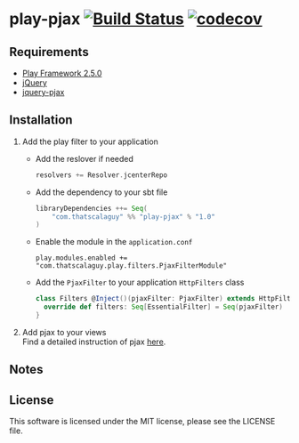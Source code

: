 # play-pjax [![Build Status](https://travis-ci.org/ThatScalaGuy/play-pjax.svg?branch=master)](https://travis-ci.org/ThatScalaGuy/play-pjax) [![codecov](https://codecov.io/gh/ThatScalaGuy/play-pjax/branch/master/graph/badge.svg)](https://codecov.io/gh/ThatScalaGuy/play-pjax)


## Requirements

* [Play Framework 2.5.0](https://github.com/playframework/playframework)    
* [jQuery](https://github.com/jquery/jquery)
* [jquery-pjax](https://github.com/defunkt/jquery-pjax)

## Installation

1. Add the play filter to your application

    * Add the reslover if needed</br>

        ``` scala 
        resolvers += Resolver.jcenterRepo
        ```

    * Add the dependency to your sbt file</br>

        ``` scala
        libraryDependencies ++= Seq(
            "com.thatscalaguy" %% "play-pjax" % "1.0"
        )
        ```

    * Enable the module in the `application.conf`</br>

        ```
        play.modules.enabled += "com.thatscalaguy.play.filters.PjaxFilterModule"
        ```

    * Add the `PjaxFilter` to your application `HttpFilters` class</br>

        ``` scala
        class Filters @Inject()(pjaxFilter: PjaxFilter) extends HttpFilters {
          override def filters: Seq[EssentialFilter] = Seq(pjaxFilter)
        }
        ```


2. Add pjax to your views</br>
   Find a detailed instruction of pjax [here](https://github.com/defunkt/jquery-pjax#overview).

## Notes

## License

This software is licensed under the MIT license, please see the LICENSE file. 
